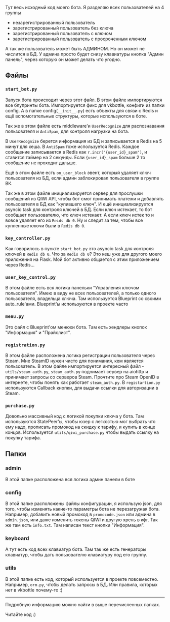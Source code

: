 Тут весь исходный код моего бота.
Я разделяю всех пользователей на 4 группы
 - незарегистрированный пользователь
 - зарегистрированный пользователь без ключа
 - зарегистрированный пользователь с ключом
 - зарегистрированный пользователь с просроченным ключом

А так же пользователь может быть АДМИНОМ. Но он может не числится в БД. У админа просто будет снизу
клавиатуры кнопка "Админ панель", через которую он может делать что угодно.

## Файлы

### `start_bot.py`

Запуск бота происходит через этот файл. 
В этом файле импортируются все блупринты бота. Импортируется фикс для vkbottle, конфиги из папки
config. А в папке config(`__init__.py`) есть объекты для связи с Redis и ещё вспомогательные
структуры, которые используются в боте.

Так же в этом файле есть middleware'и `UserRecognize` для распознавания пользователя и `AntiSpam`,
для контроля нагрузки на бота.

В `UserRecognize` берется информация из БД и записывается в Redis на 5 минут для кеша.
В `AntiSpam` тоже используется Redis. Каждое сообщение записывается в Redis как 
`r.incr("{user_id}_spam")`, и ставится таймер на 2 секунды. Если `{user_id}_spam` больше 2 то 
сообщение не проходит дальше.

Ещё в этом файле есть `on_user_block` эвент, который удаляет ключ пользователя из БД, если админ
заблокировал пользователя в группе ВК.

Так же в этом файле инициализируется сервер для прослушки сообщений из QIWI API, чтобы бот смог 
принимать платежи и добавлять пользователя в БД как "купившего ключ".
И ещё инициализируется asyncio task для контроля ключей в БД. Если ключ истекает, то бот сообщает
пользователю, что ключ истекает. А если ключ истек то и вовсе удаляет его из `Reids db 0`. Ну и 
следит за тем, чтобы все купленные ключи были в `Redis db 0`.

### `key_controller.py`

Как говорилось в пункте `start_bot.py` это asyncio task для контроля ключей в `Redis db 0`.
Что за `Redis db 0`? Это кеш уже для другого моего приложения на Flask. Мой бот активно общается с 
этим приложением через Redis...

### `user_key_control.py`

В этом файле есть вся логика панельки "Управления ключом пользователя". Имею в виду не всех 
пользователей, а только одного пользователя, владельца ключа.
Там используется Blueprint со своими auto_rule'ами. Blueprint'ы используются в проекте часто

### `menu.py`

Это файл с Blueprint'ом менюхи бота. Там есть хендлеры кнопок "Информация" и "Прайслист". 

### `registration.py`

В этом файле расположена логика регистрации пользователя через Steam. Мне SteamID нужен чисто
для понимания, кем является пользователь. В этом файле импортируется интересный файл - 
`utils/steam_auth.py`, `steam_auth.py` поднимает сервер на aiohttp и принимает запросы со серверов 
Steam. Прочтите про Steam OpenID в интернете, чтобы понять как работает `steam_auth.py`.
В `registartion.py` используются Callback кнопки, для выдачи ссылки для авторизации в Steam.

### `purchase.py`

Довольно массивный код с логикой покупки ключа у бота. Там используются StatePeer'ы, чтобы юзер 
с легкостью мог выбрать что ему надо, прописать промокод на скидку к тарифу, и купить в конце 
концов. Используется `utils/qiwi_purchase.py` чтобы выдать ссылку на покупку тарифа.

## Папки

### admin
В этой папке расположена вся логика админ панели в боте

### config
В этой папке расположены файлы конфигурации, я использую json, для того, чтобы изменять какие-то 
параметры бота не перезагружая бота. Например, добавить новый промокод в `promocode.json` или
админа в `admin.json`, или даже изменить токены QIWI и другую хрень в кфг. Так же там есть 
`info.txt`. Там написан текст кнопки "Информация".

### keyboard 
А тут есть код всех клавиатур бота. Там так же есть генераторы клавиатур, чтобы дать пользователю
клавиатуру под его группу. 

### utils

В этой папке есть код, который используется в проекте повсеместно. Например, `orm.py`, чтобы делать
запросы в БД. Или правила, которых нет в vkbottle почему-то :)

---

Подробную информацию можно найти в выше перечисленных папках.

Читайте код :)
